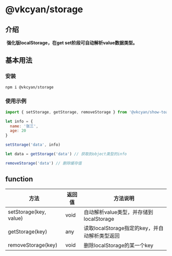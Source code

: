 # @vkcyan/storage

## 介绍

​	**强化版localStorage，在get set阶段可自动解析value数据类型。**



## 基本用法

### 安装

```bash
npm i @vkcyan/storage
```

### 使用示例

```js
import { setStorage, getStorage, removeStorage } from '@vkcyan/show-toast'

let info = {
  name: '张三',
  age: 20
}

setStorage('data', info)

let data = getStorage('data') // 获取到object类型的info 

removeStorage('data') // 删除缓存值

```

## function

| 方法                   | 返回值 | 方法说明                                      |
| ---------------------- | ------ | --------------------------------------------- |
| setStorage(key, value) | void   | 自动解析value类型，并存储到localStorage       |
| getStorage(key)        | any    | 读取localStorage指定的key，并自动解析类型返回 |
| removeStorage(key)     | void   | 删除localStorage的某一个key                   |





